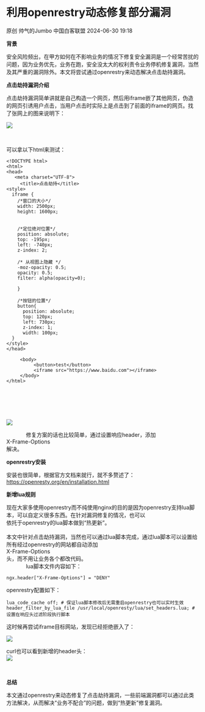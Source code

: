 #  利用openrestry动态修复部分漏洞   
原创 帅气的Jumbo  中国白客联盟   2024-06-30 19:18  
  
**背景**  
  
安全风险频出，在甲方如何在不影响业务的情况下修复安全漏洞是一个经常苦扰的问题，因为业务优先，业务在跑，安全没太大的权利责令业务停机修复漏洞，当然及其严重的漏洞除外。本文将尝试通过openrestry来动态解决点击劫持漏洞。  
  
**点击劫持漏洞介绍**  
  
点击劫持漏洞简单讲就是自己构造一个网页，然后用iframe嵌了其他网页，伪造的网页引诱用户点击，当用户点击时实际上是点击到了前面的iframe的网页。找了张网上的图来说明下：  
  
![](https://mmbiz.qpic.cn/sz_mmbiz_png/dnicaoDibZzp3fH37IPqRFqr2wOZiaWiaulg2ygfjsT7oB3pGDoGD80ibG8ibYaiaJMF3dsoIibNiazB642DUGibn1Ugc1icg/640?wx_fmt=png&from=appmsg "")  
  
                     
  
可以拿以下html来测试：  
  
```
<!DOCTYPE html>
<html>
<head>
   <meta charset="UTF-8">
     <title>点击劫持</title>
<style>
  iframe {
    /*窗口的大小*/
    width: 2500px;
    height: 1600px;
    
  
    /*定位绝对位置*/
    position: absolute;
    top: -195px;
    left: -740px;
    z-index: 2;
    
    /* 从视图上隐藏 */
    -moz-opacity: 0.5;
    opacity: 0.5;
    filter: alpha(opacity=0);
    
    }
    
    /*按钮的位置*/
    button{
      position: absolute;
      top: 120px;
      left: 730px;
      z-index: 1;
      width: 100px;
  }
</style>
</head>

     <body>
          <button>test</button>
          <iframe src="https://www.baidu.com"></iframe>
     </body>
</html>
```  
  
  
       
                
  
      
  
![](https://mmbiz.qpic.cn/sz_mmbiz_png/dnicaoDibZzp3fH37IPqRFqr2wOZiaWiaulgAm5MoDiaXUXjrwT8UYcDXZLrTbJBQvXGhFpjXJLNEmIdibZk0QJpLRxg/640?wx_fmt=png&from=appmsg "")  
  
              修复方案的话也比较简单，通过设置响应header，添加  
X-Frame-Options  
解决。  
  
**openrestry安装**  
  
安装也很简单，根据官方文档来就行，就不多赘述了：               
https://openresty.org/en/installation.html  
  
**新增lua规则**  
  
现在大家多使用openrestry而不纯使用nginx的目的是因为openrestry支持lua脚本，可以自定义很多东西。在针对漏洞修复的情况，也可以  
依托于openrestry的lua脚本做到“热更新”。  
                
本文中针对点击劫持漏洞，当然也可以通过lua脚本完成，通过lua脚本可以设置给所有经过openrestry的网站都自动添加  
X-Frame-Options  
头，而不用让业务各个都改代码。  
              lua脚本文件内容如下：  
```
ngx.header["X-Frame-Options"] = "DENY"
```  
  
  
openrestry配置如下：  
  
```
lua_code_cache off; # 保证lua脚本修改后无需重启openrestry也可以实时生效              
header_filter_by_lua_file /usr/local/openresty/lua/set_headers.lua; # 设置在响应头过滤阶段执行脚本
```  
  
  
这时候再尝试iframe目标网站，发现已经拒绝嵌入了：               
  
![](https://mmbiz.qpic.cn/sz_mmbiz_png/dnicaoDibZzp3fH37IPqRFqr2wOZiaWiaulg10Qj9TRbIQx7fd3iahhVueM6xqib45Q8aeye1ORk9Iu5csXtuMZveVmg/640?wx_fmt=png&from=appmsg "")  
  
  
curl也可以看到新增的header头：               
![](https://mmbiz.qpic.cn/sz_mmbiz_jpg/dnicaoDibZzp3fH37IPqRFqr2wOZiaWiaulgMG9E0969icVyKNaHUevFUzcnremaV8ibQEoklmjTyBt6xLRRT6VJ9Syg/640?wx_fmt=jpeg "")  
  
      
  
**总结**  
  
本文通过openrestry来动态修复了点击劫持漏洞，一些前端漏洞都可以通过此类方法解决，从而解决“业务不配合”的问题，做到“热更新”修复漏洞。      
  
